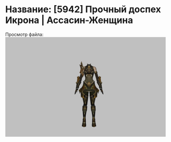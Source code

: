 # Название: [5942] Прочный доспех Икрона | Ассасин-Женщина

Просмотр файла:
![p070024.png](p070024.png)